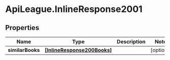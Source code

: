 # ApiLeague.InlineResponse2001

## Properties

Name | Type | Description | Notes
------------ | ------------- | ------------- | -------------
**similarBooks** | [**[InlineResponse200Books]**](InlineResponse200Books.md) |  | [optional] 



